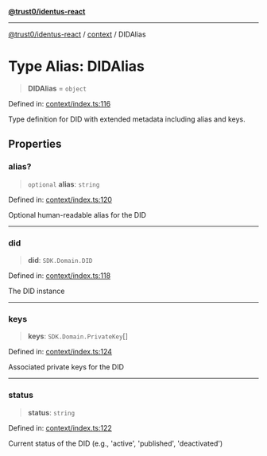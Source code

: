 [**@trust0/identus-react**](../../README.md)

***

[@trust0/identus-react](../../README.md) / [context](../README.md) / DIDAlias

# Type Alias: DIDAlias

> **DIDAlias** = `object`

Defined in: [context/index.ts:116](https://github.com/trust0-project/identus/blob/7c3040eb306e8d11ac7215cdeff98684d68823c4/packages/identus-react/src/context/index.ts#L116)

Type definition for DID with extended metadata including alias and keys.

## Properties

### alias?

> `optional` **alias**: `string`

Defined in: [context/index.ts:120](https://github.com/trust0-project/identus/blob/7c3040eb306e8d11ac7215cdeff98684d68823c4/packages/identus-react/src/context/index.ts#L120)

Optional human-readable alias for the DID

***

### did

> **did**: `SDK.Domain.DID`

Defined in: [context/index.ts:118](https://github.com/trust0-project/identus/blob/7c3040eb306e8d11ac7215cdeff98684d68823c4/packages/identus-react/src/context/index.ts#L118)

The DID instance

***

### keys

> **keys**: `SDK.Domain.PrivateKey`[]

Defined in: [context/index.ts:124](https://github.com/trust0-project/identus/blob/7c3040eb306e8d11ac7215cdeff98684d68823c4/packages/identus-react/src/context/index.ts#L124)

Associated private keys for the DID

***

### status

> **status**: `string`

Defined in: [context/index.ts:122](https://github.com/trust0-project/identus/blob/7c3040eb306e8d11ac7215cdeff98684d68823c4/packages/identus-react/src/context/index.ts#L122)

Current status of the DID (e.g., 'active', 'published', 'deactivated')
